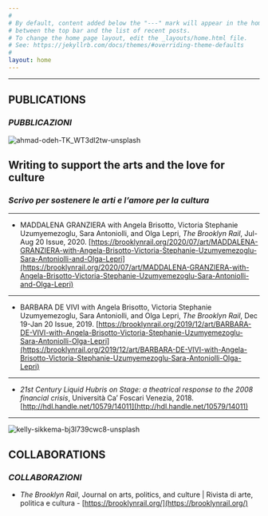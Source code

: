 ```yaml
---
#
# By default, content added below the "---" mark will appear in the home page
# between the top bar and the list of recent posts.
# To change the home page layout, edit the _layouts/home.html file.
# See: https://jekyllrb.com/docs/themes/#overriding-theme-defaults
#
layout: home
---
```

*****

## **PUBLICATIONS** 

### **<em>PUBBLICAZIONI</em>** 



![ahmad-odeh-TK_WT3dl2tw-unsplash](https://user-images.githubusercontent.com/57620839/69497364-56cb9d00-0edc-11ea-89be-f189050132eb.jpg)

## Writing to support the arts and the love for culture

### <em>Scrivo per sostenere le arti e l’amore per la cultura</em>
*****

*   MADDALENA GRANZIERA with Angela Brisotto, Victoria Stephanie Uzumyemezoglu, Sara Antoniolli, and Olga Lepri, _The Brooklyn Rail_, Jul-Aug 20 Issue, 2020. 
[https://brooklynrail.org/2020/07/art/MADDALENA-GRANZIERA-with-Angela-Brisotto-Victoria-Stephanie-Uzumyemezoglu-Sara-Antoniolli-and-Olga-Lepri](https://brooklynrail.org/2020/07/art/MADDALENA-GRANZIERA-with-Angela-Brisotto-Victoria-Stephanie-Uzumyemezoglu-Sara-Antoniolli-and-Olga-Lepri)

*****

*   BARBARA DE VIVI with Angela Brisotto, Victoria Stephanie Uzumyemezoglu, Sara Antoniolli, and Olga Lepri, _The Brooklyn Rail_, Dec 19-Jan 20 Issue, 2019. 
[https://brooklynrail.org/2019/12/art/BARBARA-DE-VIVI-with-Angela-Brisotto-Victoria-Stephanie-Uzumyemezoglu-Sara-Antoniolli-Olga-Lepri](https://brooklynrail.org/2019/12/art/BARBARA-DE-VIVI-with-Angela-Brisotto-Victoria-Stephanie-Uzumyemezoglu-Sara-Antoniolli-Olga-Lepri)

*****

*   _21st Century Liquid Hubris on Stage: a theatrical response to the 2008 financial crisis_, Università Ca’ Foscari Venezia, 2018.    
[http://hdl.handle.net/10579/14011](http://hdl.handle.net/10579/14011)

*****

![kelly-sikkema-bj3l739cwc8-unsplash](https://user-images.githubusercontent.com/57620839/87149807-34429480-c2b1-11ea-9391-1d5e80c2b635.jpg)

## **COLLABORATIONS** 

### **<em>COLLABORAZIONI</em>**

*   <em>The Brooklyn Rail</em>, Journal on arts, politics, and culture | Rivista di arte, politica e cultura - [https://brooklynrail.org/](https://brooklynrail.org/)

